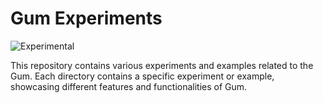 # Gum Experiments

![Experimental](https://img.shields.io/badge/Experimental-8A2BE2?style=for-the-badge&color=ff9500&label=Status)

This repository contains various experiments and examples related to the Gum. Each directory contains a specific experiment or example, showcasing different features and functionalities of Gum.
